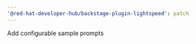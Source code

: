 ```yaml
---
'@red-hat-developer-hub/backstage-plugin-lightspeed': patch
---
```


Add configurable sample prompts
